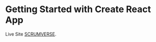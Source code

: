 # Getting Started with Create React App

Live Site [SCRUMVERSE](https://bespoke-lokum-c7f955.netlify.app/).

